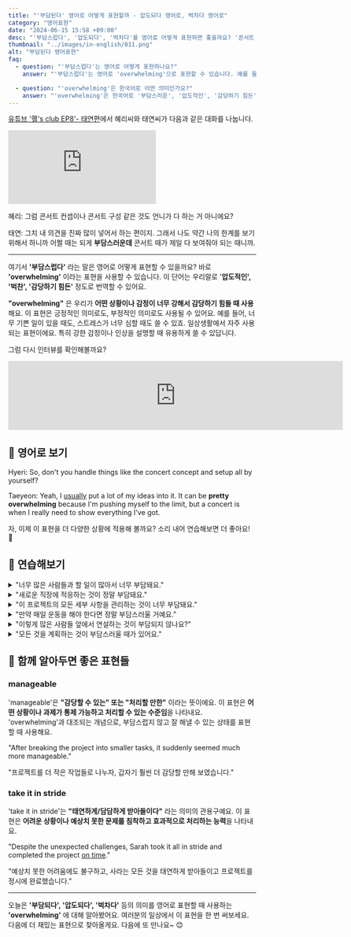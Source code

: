 ```yaml
---
title: "'부담된다' 영어로 어떻게 표현할까 - 압도되다 영어로, 벅차다 영어로"
category: "영어표현"
date: "2024-06-15 15:58 +09:00"
desc: "'부담스럽다', '압도되다', '벅차다'를 영어로 어떻게 표현하면 좋을까요? '콘서트 준비가 때때로 정말 부담스러워요', '내 의견을 많이 넣어서 하는데 부담스러울 때가 있어요' 등을 영어로 표현하는 법을 배워봅시다. 다양한 예문을 통해서 연습하고 본인의 표현으로 만들어 보세요."
thumbnail: "../images/in-english/011.png"
alt: "부담된다 영어표현"
faq:
  - question: "'부담스럽다'는 영어로 어떻게 표현하나요?"
    answer: "'부담스럽다'는 영어로 'overwhelming'으로 표현할 수 있습니다. 예를 들어, '이 일은 너무 부담스러워'는 'This task is overwhelming'으로 말할 수 있습니다."

  - question: "'overwhelming'은 한국어로 어떤 의미인가요?"
    answer: "'overwhelming'은 한국어로 '부담스러운', '압도적인', '감당하기 힘든' 등의 의미를 가집니다. 어떤 상황이나 감정이 매우 강렬하거나 감당하기 어려울 때 사용됩니다. 예를 들어, 'The response was overwhelming'은 '반응이 압도적이었다'는 의미입니다."
---
```


[유튜브 '혤's club EP8'- 태연편](https://youtu.be/9n6cJfRE5e0?t=1078)에서 혜리씨와 태연씨가 다음과 같은 대화를 나눕니다.

<iframe class="youtube" src="https://www.youtube.com/embed/9n6cJfRE5e0?si=AO7Dw1ASBdjZzrO5&amp;start=1078" title="YouTube video player" frameborder="0" allow="accelerometer; autoplay; clipboard-write; encrypted-media; gyroscope; picture-in-picture; web-share" referrerpolicy="strict-origin-when-cross-origin" allowfullscreen></iframe>

혜리: 그럼 콘서트 컨셉이나 콘서트 구성 같은 것도 언니가 다 하는 거 아니에요?

태연: 그치 내 의견을 진짜 많이 넣어서 하는 편이지. 그래서 나도 약간 나의 한계를 보기 위해서 하니까 어쩔 때는 되게 **부담스러운데** 콘서트 때가 제일 다 보여줘야 되는 때니까.

---

여기서 **'부담스럽다'** 라는 말은 영어로 어떻게 표현할 수 있을까요? 바로 **'overwhelming'** 이라는 표현을 사용할 수 있습니다. 이 단어는 우리말로 '**압도적인', '벅찬', '감당하기 힘든'** 정도로 번역할 수 있어요.

**"overwhelming"** 은 우리가 **어떤 상황이나 감정이 너무 강해서 감당하기 힘들 때 사용**해요. 이 표현은 긍정적인 의미로도, 부정적인 의미로도 사용될 수 있어요. 예를 들어, 너무 기쁜 일이 있을 때도, 스트레스가 너무 심할 때도 쓸 수 있죠. 일상생활에서 자주 사용되는 표현이에요. 특히 강한 감정이나 인상을 설명할 때 유용하게 쓸 수 있답니다.

그럼 다시 인터뷰를 확인해볼까요?

<iframe src="https://ads-partners.coupang.com/widgets.html?id=819055&template=carousel&trackingCode=AF7855282&subId=&width=680&height=140&tsource=" width="680" height="140" frameborder="0" scrolling="no" referrerpolicy="unsafe-url" browsingtopics></iframe>

## 📖 영어로 보기

Hyeri: So, don't you handle things like the concert concept and setup all by yourself?

Taeyeon: Yeah, I <a href="/blog/in-english/017.usually/">usually</a> put a lot of my ideas into it. It can be **pretty overwhelming** because I'm pushing myself to the limit, but a concert is when I really need to show everything I've got.

자, 이제 이 표현을 더 다양한 상황에 적용해 볼까요? 소리 내어 연습해보면 더 좋아요! 🌟

## 💬 연습해보기

<details>
<summary>"너무 많은 사람들과 할 일이 많아서 너무 부담돼요."</summary>
<span>"It's so overwhelming with so many people and so much to do."</span>
</details>

<details>
<summary>"새로운 직장에 적응하는 것이 정말 부담돼요."</summary>
<span>"<a href="/blog/in-english/073.adjust-to/">Adjusting to</a> a new job feels really overwhelming."</span>
</details>

<details>
<summary>"이 프로젝트의 모든 세부 사항을 관리하는 것이 너무 부담돼요."</summary>
<span>"Managing all the details of this project is really overwhelming."</span>
</details>

<details>
<summary>"만약 매일 운동을 해야 한다면 정말 부담스러울 거예요."</summary>
<span>"If I had to work out every day, it would be really overwhelming."</span>
</details>

<details>
<summary>"이렇게 많은 사람들 앞에서 연설하는 것이 부담되지 않나요?"</summary>
<span>"Isn't it overwhelming to give a speech in front of so many people?"</span>
</details>

<details>
<summary>"모든 것을 계획하는 것이 부담스러울 때가 있어요."</summary>
<span>"There are times when planning everything feels overwhelming."</span>
</details>

## 🤝 함께 알아두면 좋은 표현들

### manageable

'manageable'은 **"감당할 수 있는" 또는 "처리할 만한"** 이라는 뜻이에요. 이 표현은 **어떤 상황이나 과제가 통제 가능하고 처리할 수 있는 수준임**을 나타내요. 'overwhelming'과 대조되는 개념으로, 부담스럽지 않고 잘 해낼 수 있는 상태를 표현할 때 사용해요.

"After breaking the project into smaller tasks, it suddenly seemed much more manageable."

"프로젝트를 더 작은 작업들로 나누자, 갑자기 훨씬 더 감당할 만해 보였습니다."

### take it in stride

'take it in stride'는 **"태연하게/담담하게 받아들이다"** 라는 의미의 관용구예요. 이 표현은 **어려운 상황이나 예상치 못한 문제를 침착하고 효과적으로 처리하는 능력**을 나타내요.

"Despite the unexpected challenges, Sarah took it all in stride and completed the project [on time](/blog/vocab-1/043.on-time/)."

"예상치 못한 어려움에도 불구하고, 사라는 모든 것을 태연하게 받아들이고 프로젝트를 정시에 완료했습니다."

---

오늘은 **'부담되다', '압도되다', '벅차다'** 등의 의미를 영어로 표현할 때 사용하는 **'overwhelming'** 에 대해 알아봤어요. 여러분의 일상에서 이 표현을 한 번 써보세요. 다음에 더 재밌는 표현으로 찾아올게요. 다음에 또 만나요~ 😊
